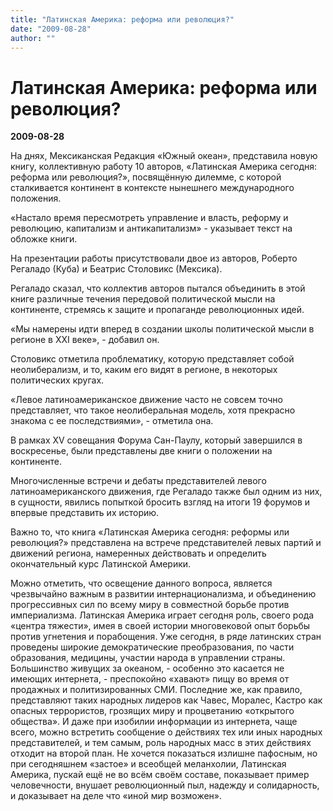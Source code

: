```yaml
---
title: "Латинская Америка: реформа или революция?"
date: "2009-08-28"
author: ""
---
```


# Латинская Америка: реформа или революция?

**2009-08-28** 

На днях, Мексиканская Редакция «Южный океан», представила новую книгу, коллективную работу 10 авторов, «Латинская Америка сегодня: реформа или революция?», посвящённую дилемме, с которой сталкивается континент в контексте нынешнего международного положения.

«Настало время пересмотреть управление и власть, реформу и революцию, капитализм и антикапитализм» - указывает текст на обложке книги.

На презентации работы присутствовали двое из авторов, Роберто Регаладо (Куба) и Беатрис Столовикс (Мексика).

Регаладо сказал, что коллектив авторов пытался объединить в этой книге различные течения передовой политической мысли на континенте, стремясь к защите и пропаганде революционных идей.

«Мы намерены идти вперед в создании школы политической мысли в регионе в ХХI веке», - добавил он.

Столовикс отметила проблематику, которую представляет собой неолиберализм, и то, каким его видят в регионе, в некоторых политических кругах.

«Левое латиноамериканское движение часто не совсем точно представляет, что такое неолиберальная модель, хотя прекрасно знакома с ее последствиями», - отметила она.

В рамках XV совещания Форума Сан-Паулу, который завершился в воскресенье, были представлены две книги о положении на континенте.

Многочисленные встречи и дебаты представителей левого латиноамериканского движения, где Регаладо также был одним из них, в сущности, явились попыткой бросить взгляд на итоги 19 форумов и впервые представить их историю.

Важно то, что книга «Латинская Америка сегодня: реформы или революция?» представлена на встрече представителей левых партий и движений региона, намеренных действовать и определить окончательный курс Латинской Америки.

Можно отметить, что освещение данного вопроса, является чрезвычайно важным в развитии интернационализма, и объединению прогрессивных сил по всему миру в совместной борьбе против империализма. Латинская Америка играет сегодня роль, своего рода «центра тяжести», имея в своей истории многовековой опыт борьбы против угнетения и порабощения. Уже сегодня, в ряде латинских стран проведены широкие демократические преобразования, по части образования, медицины, участии народа в управлении страны. Большинство живущих за океаном, - особенно это касается не имеющих интернета, - преспокойно «хавают» пищу во время от продажных и политизированных СМИ. Последние же, как правило, представляют таких народных лидеров как Чавес, Моралес, Кастро как опасных террористов, грозящих миру и процветанию «открытого общества». И даже при изобилии информации из интернета, чаще всего, можно встретить сообщение о действиях тех или иных народных представителей, и тем самым, роль народных масс в этих действиях отходит на второй план. Не хочется показаться излишне пафосным, но при сегодняшнем «застое» и всеобщей меланхолии, Латинская Америка, пускай ещё не во всём своём составе, показывает пример человечности, внушает революционный пыл, надежду и солидарность, и доказывает на деле что «иной мир возможен».
